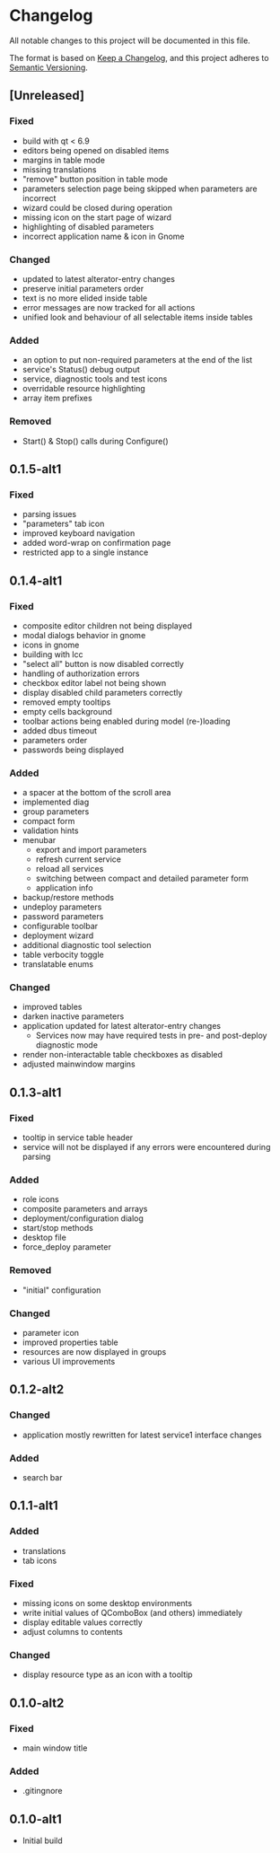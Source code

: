 # Changelog

All notable changes to this project will be documented in this file.

The format is based on [Keep a Changelog](https://keepachangelog.com/en/1.1.0/),
and this project adheres to [Semantic Versioning](https://semver.org/spec/v2.0.0.html).

## [Unreleased]

### Fixed
- build with qt < 6.9
- editors being opened on disabled items
- margins in table mode
- missing translations
- "remove" button position in table mode
- parameters selection page being skipped when parameters are incorrect
- wizard could be closed during operation
- missing icon on the start page of wizard
- highlighting of disabled parameters
- incorrect application name & icon in Gnome

### Changed
- updated to latest alterator-entry changes
- preserve initial parameters order
- text is no more elided inside table 
- error messages are now tracked for all actions
- unified look and behaviour of all selectable items inside tables

### Added
- an option to put non-required parameters at the end of the list
- service's Status() debug output
- service, diagnostic tools and test icons
- overridable resource highlighting
- array item prefixes

### Removed
- Start() & Stop() calls during Configure()

## 0.1.5-alt1

### Fixed
- parsing issues
- "parameters" tab icon
- improved keyboard navigation
- added word-wrap on confirmation page
- restricted app to a single instance

## 0.1.4-alt1

### Fixed
- composite editor children not being displayed
- modal dialogs behavior in gnome
- icons in gnome
- building with lcc
- "select all" button is now disabled correctly
- handling of authorization errors
- checkbox editor label not being shown
- display disabled child parameters correctly
- removed empty tooltips
- empty cells background
- toolbar actions being enabled during model (re-)loading
- added dbus timeout
- parameters order
- passwords being displayed

### Added
- a spacer at the bottom of the scroll area
- implemented diag
- group parameters
- compact form
- validation hints
- menubar
  - export and import parameters
  - refresh current service
  - reload all services
  - switching between compact and detailed parameter form
  - application info
- backup/restore methods
- undeploy parameters
- password parameters
- configurable toolbar
- deployment wizard
- additional diagnostic tool selection
- table verbocity toggle
- translatable enums

### Changed
- improved tables
- darken inactive parameters
- application updated for latest alterator-entry changes
  - Services now may have required tests in pre- and post-deploy diagnostic mode
- render non-interactable table checkboxes as disabled
- adjusted mainwindow margins

## 0.1.3-alt1

### Fixed
- tooltip in service table header
- service will not be displayed if any errors were encountered during parsing

### Added
- role icons
- composite parameters and arrays
- deployment/configuration dialog
- start/stop methods
- desktop file
- force_deploy parameter

### Removed
- "initial" configuration

### Changed
- parameter icon
- improved properties table
- resources are now displayed in groups
- various UI improvements


## 0.1.2-alt2

### Changed
- application mostly rewritten for latest service1 interface changes

### Added
- search bar

## 0.1.1-alt1

### Added

- translations
- tab icons

### Fixed

- missing icons on some desktop environments
- write initial values of QComboBox (and others) immediately
- display editable values correctly
- adjust columns to contents

### Changed

- display resource type as an icon with a tooltip

## 0.1.0-alt2

### Fixed

- main window title

### Added

- .gitingnore


## 0.1.0-alt1
- Initial build
